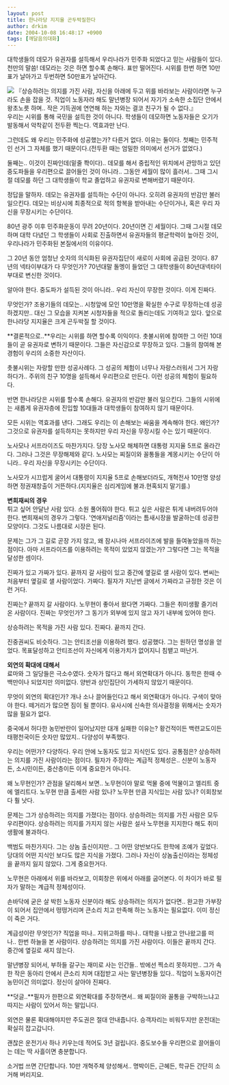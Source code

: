 ```yaml
---
layout: post
title: 한나라당 지지율 곤두박질한다
author: drkim
date: 2004-10-08 16:48:17 +0900
tags: [깨달음의대화]
---
```

대학생들의 데모가 유권자를 설득해서 우리나라가 민주화 되었다고 믿는 사람들이 있다. 천만의 말씀! 데모라는 것은 하면 할수록 손해다. 표만 떨어진다. 시위를 한번 하면 10만표가 날아가고 두번하면 50만표가 날아간다. 


    

    
          
  
![](http://oldwww.seoprise.com/technote/board/manwha/upimg/1097219982.jpg) 『상승하려는 의지를 가진 사람, 자신을 아래에 두고 위를 바라보는 사람이라면 누구라도 손을 잡을 것. 직업이 노동자라 해도 말년병장 되어서 자기가 소속한 소집단 안에서 왕초노릇 하며.. 작은 기득권에 연연해 하는 자와는 결코 친구가 될 수 없다.』   
우리는 시위를 통해 국민을 설득한 것이 아니다. 학생들이 데모하면 노동자들은 오기가 발동해서 악착같이 전두환 찍는다. 역효과만 난다.    
  
그런데도 왜 우리는 민주화에 성공했는가? 다른거 없다. 이유는 둘이다. 첫째는 민주적인 선거 그 자체를 했기 때문이다.(전두환 때는 엄밀한 의미에서 선거가 없었다.)    
  
둘째는.. 이것이 진짜인데(밑줄 쫙이다).. 데모를 해서 중립적인 위치에서 관망하고 있던 중도파들을 우리편으로 끌어들인 것이 아니라.. 그동안 세월이 많이 흘러서.. 그때 그시절 데모를 하던 그 대학생들이 학교 졸업하고 유권자로 변해버렸기 때문이다.    
  
정답을 말하자. 데모는 유권자를 설득하는 수단이 아니다. 오히려 유권자의 반감만 불러 일으킨다. 데모는 비상시에 최종적으로 적의 항복을 받아내는 수단이거나, 혹은 우리 자신을 무장시키는 수단이다.    
  
80년 광주 이후 민주화운동이 무려 20년이다. 20년이면 긴 세월이다. 그때 그시절 데모하며 대학 다녔던 그 학생들이 사회로 진출하면서 유권자들의 평균학력이 높아진 것이, 우리나라가 민주화된 본질에서의 이유이다.    
  
그 20년 동안 엄청난 숫자의 의식화된 유권자집단이 새로이 사회에 공급된 것이다. 87년의 넥타이부대가 다 무엇인가? 70년대말 돌멩이 들었던 그 대학생들이 80년대넥타이부대로 변신한 것이다.    
  
알아야 한다. 중도파가 설득된 것이 아니라.. 우리 자신이 무장한 것이다. 이게 진짜다.    
  
무엇인가? 조용기들의 데모는.. 시청앞에 모인 10만명을 확실한 수구로 무장하는데 성공하겠지만.. 대신 그 모습을 지켜본 시청자들을 적으로 돌리는데도 기여하고 있다. 앞으로 한나라당 지지율은 크게 곤두박질 할 것이다.    
  
**결론적으로..**우리는 시위를 하면 할수록 이익이다. 촛불시위에 참여한 그 어린 10대들이 곧 유권자로 변하기 때문이다. 그들은 자신감으로 무장하고 있다. 그들의 참여해 본 경험이 우리의 소중한 자산이다.    
  
촛불시위는 자랑할 만한 성공사례다. 그 성공의 체험이 너무나 자랑스러워서 그거 자랑하다가.. 주위의 친구 10명을 설득해서 우리편으로 만든다. 이런 성공의 체험이 필요하다.    
  
반면 한나라당은 시위를 할수록 손해다. 유권자의 반감만 불러 일으킨다. 그들의 시위에는 새롭게 유권자층에 진입할 10대들과 대학생들이 참여하지 않기 때문이다.    
  
모든 시위는 역효과를 낸다. 그래도 우리는 이 손해보는 싸움을 계속해야 한다. 왜인가? 그것으로 유권자를 설득하지는 못하지만 우리 자신을 무장시킬 수는 있기 때문이다.    
  
노사모나 서프라이즈도 마찬가지다. 당장 노사모 해체하면 대통령 지지율 5프로 올라간다. 그러나 그것은 무장해제와 같다. 노사모는 찌질이와 꼴통들을 계몽시키는 수단이 아니라.. 우리 자신을 무장시키는 수단이다.    
  
노사모가 시끄럽게 굴어서 대통령이 지지율 5프로 손해보더라도, 개혁전사 10만명 양성하면 정권재창출이 거뜬하다.(지지율은 심리게임에 불과.현혹되지 말기를.) 


  
  
**변희재씨의 경우**  
튀고 싶어 안달난 사람 있다. 소원 풀어줘야 한다. 튀고 싶은 사람은 튀게 내버려두어야 한다. 변희재씨의 경우가 그렇다. '연애저널리즘'이라는 틈새시장을 발굴하는데 성공한 모양이다. 그것도 나름대로 시장은 된다.    
  
문제는 그가 그 길로 곧장 가지 않고, 왜 잠시나마 서프라이즈에 발을 들여놓았을까 하는 점이다. 아마 서프라이즈를 이용하려는 목적이 있었지 않겠는가? 그렇다면 그는 목적을 달성한 셈이다.    
  
진짜가 있고 가짜가 있다. 끝까지 갈 사람이 있고 중간에 옆길로 샐 사람이 있다. 변씨는 처음부터 옆길로 샐 사람이었다. 가짜다. 필자가 지난번 글에서 가짜라고 규정한 것은 이런 거다.    
  
진짜는? 끝까지 갈 사람이다. 노무현이 좋아서 왔다면 가짜다. 그들은 취미생활 즐기러 온 사람이다. 진짜는 무엇인가? 그 동기가 외부에 있지 않고 자기 내부에 있어야 한다.    
  
상승하려는 목적을 가진 사람 있다. 진짜다. 끝까지 간다.    
  
진중권씨도 비슷하다. 그는 안티조선을 이용하려 했다. 성공했다. 그는 원하던 명성을 얻었다. 목표달성하고 안티조선이 자신에게 이용가치가 없어지니 침뱉고 떠난거.    
  
**외연의 확대에 대해서**  
료마와 그 일당들은 극소수였다. 숫자가 많다고 해서 외연확대가 아니다. 동학은 한때 수백만이나 되었지만 의미없다. 양반과 상인집단이 가세하지 않았기 때문이다.    
  
무엇이 외연의 확대인가? 개나 소나 끌어들인다고 해서 외연확대가 아니다. 구색이 맞아야 한다. 떼거리가 많으면 짐이 될 뿐이다. 유사시에 신속한 의사결정을 위해서는 숫자가 많을 필요가 없다.    
  
중국에서 허다한 농민반란이 일어났지만 대개 실패한 이유는? 황건적이든 백련교도이든 태평천국이든 숫자만 많았지.. 다양성이 부족했다.    
  
우리는 어떤가? 다양하다. 우리 안에 노동자도 있고 지식인도 있다. 공통점은? 상승하려는 의지를 가진 사람이라는 점이다. 필자가 주장하는 계급적 정체성은.. 신분이 노동자든, 소시민이든, 중산층이든 이게 중요한거 아니다.    
  
왜 노무현인가? 관점을 달리해서 보면.. 노무현이야 말로 먹물 중에 먹물이고 엘리트 중에 엘리트다. 노무현 만큼 출세한 사람 있나? 노무현 만큼 지식있는 사람 있나? 이회창보다 훨 낫다.    
  
문제는 그가 상승하려는 의지를 가졌다는 점이다. 상승하려는 의지를 가진 사람은 모두 우리편이다. 상승하려는 의지를 가지지 않는 사람은 설사 노무현을 지지한다 해도 취미생활에 불과하다.    
  
백범도 마찬가지다. 그는 상놈 출신이지만.. 그 어떤 양반보다도 한학에 조예가 깊었다. 당대의 어떤 지식인 보다도 많은 지식을 가졌다. 그러나 자신이 상놈출신이라는 정체성을 끝까지 잃지 않았다. 그게 중요한거다. 
  
  
노무현은 아래에서 위를 바라보고, 이회창은 위에서 아래를 굽어본다. 이 차이가 바로 필자가 말하는 계급적 정체성이다.    
  
손바닥에 굳은 살 박힌 노동자 신분이라 해도 상승하려는 의지가 없다면.. 완고한 가부장이 되어서 집안에서 떵떵거리며 큰소리 치고 만족해 하는 노동자는 필요없다. 이미 정신이 죽은 거다.    
  
계급성이란 무엇인가? 직업을 떠나.. 지위고하를 떠나.. 대학을 나왔고 안나왔고를 떠나.. 한번 하늘을 본 사람이다. 상승하려는 의지를 가진 사람이다. 이들은 끝까지 간다. 중간에 옆길로 새지 않는다.    
  
말년병장 되어서, 부하들 갈구는 재미로 사는 인간들.. 밖에선 찍소리 못하지만.. 그가 속한 작은 동아리 안에서 큰소리 치며 대접받고 사는 말년병장들 있다.. 직업이 노동자이건 농민이건 의미없다. 정신이 살아야 진짜다.    
  
**덧글..**필자가 한편으로 외연확대를 주장하면서.. 왜 찌질이와 꼴통을 구박하느냐고 따지는 사람이 있어서 하는 말입니다.    
  
외연은 물론 확대해야지만 주도권은 절대 안내줍니다. 승객자리는 비워두지만 운전대는 확실히 잡고갑니다.    
  
괜찮은 운전기사 하나 키우는데 적어도 3년 걸립니다. 중도보수들 우리편으로 끌어들이는 데는 딱 사흘이면 충분합니다.    
  
소거법 쓰면 간단합니다. 10만 개혁주체 양성해서.. 명박이든, 근혜든, 학규든 간단히 소거해 버리지요.